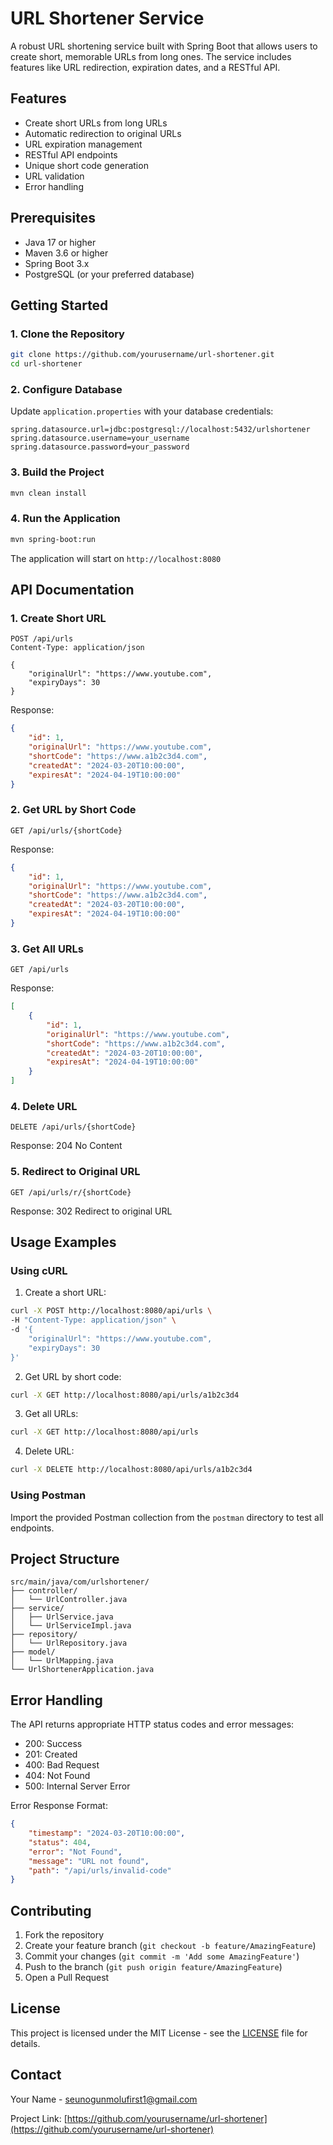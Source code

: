 # URL Shortener Service

A robust URL shortening service built with Spring Boot that allows users to create short, memorable URLs from long ones. The service includes features like URL redirection, expiration dates, and a RESTful API.

## Features

- Create short URLs from long URLs
- Automatic redirection to original URLs
- URL expiration management
- RESTful API endpoints
- Unique short code generation
- URL validation
- Error handling

## Prerequisites

- Java 17 or higher
- Maven 3.6 or higher
- Spring Boot 3.x
- PostgreSQL (or your preferred database)

## Getting Started

### 1. Clone the Repository
```bash
git clone https://github.com/yourusername/url-shortener.git
cd url-shortener
```

### 2. Configure Database
Update `application.properties` with your database credentials:
```properties
spring.datasource.url=jdbc:postgresql://localhost:5432/urlshortener
spring.datasource.username=your_username
spring.datasource.password=your_password
```

### 3. Build the Project
```bash
mvn clean install
```

### 4. Run the Application
```bash
mvn spring-boot:run
```

The application will start on `http://localhost:8080`

## API Documentation

### 1. Create Short URL
```http
POST /api/urls
Content-Type: application/json

{
    "originalUrl": "https://www.youtube.com",
    "expiryDays": 30
}
```

Response:
```json
{
    "id": 1,
    "originalUrl": "https://www.youtube.com",
    "shortCode": "https://www.a1b2c3d4.com",
    "createdAt": "2024-03-20T10:00:00",
    "expiresAt": "2024-04-19T10:00:00"
}
```

### 2. Get URL by Short Code
```http
GET /api/urls/{shortCode}
```

Response:
```json
{
    "id": 1,
    "originalUrl": "https://www.youtube.com",
    "shortCode": "https://www.a1b2c3d4.com",
    "createdAt": "2024-03-20T10:00:00",
    "expiresAt": "2024-04-19T10:00:00"
}
```

### 3. Get All URLs
```http
GET /api/urls
```

Response:
```json
[
    {
        "id": 1,
        "originalUrl": "https://www.youtube.com",
        "shortCode": "https://www.a1b2c3d4.com",
        "createdAt": "2024-03-20T10:00:00",
        "expiresAt": "2024-04-19T10:00:00"
    }
]
```

### 4. Delete URL
```http
DELETE /api/urls/{shortCode}
```

Response: 204 No Content

### 5. Redirect to Original URL
```http
GET /api/urls/r/{shortCode}
```

Response: 302 Redirect to original URL

## Usage Examples

### Using cURL

1. Create a short URL:
```bash
curl -X POST http://localhost:8080/api/urls \
-H "Content-Type: application/json" \
-d '{
    "originalUrl": "https://www.youtube.com",
    "expiryDays": 30
}'
```

2. Get URL by short code:
```bash
curl -X GET http://localhost:8080/api/urls/a1b2c3d4
```

3. Get all URLs:
```bash
curl -X GET http://localhost:8080/api/urls
```

4. Delete URL:
```bash
curl -X DELETE http://localhost:8080/api/urls/a1b2c3d4
```

### Using Postman

Import the provided Postman collection from the `postman` directory to test all endpoints.

## Project Structure

```
src/main/java/com/urlshortener/
├── controller/
│   └── UrlController.java
├── service/
│   ├── UrlService.java
│   └── UrlServiceImpl.java
├── repository/
│   └── UrlRepository.java
├── model/
│   └── UrlMapping.java
└── UrlShortenerApplication.java
```

## Error Handling

The API returns appropriate HTTP status codes and error messages:

- 200: Success
- 201: Created
- 400: Bad Request
- 404: Not Found
- 500: Internal Server Error

Error Response Format:
```json
{
    "timestamp": "2024-03-20T10:00:00",
    "status": 404,
    "error": "Not Found",
    "message": "URL not found",
    "path": "/api/urls/invalid-code"
}
```

## Contributing

1. Fork the repository
2. Create your feature branch (`git checkout -b feature/AmazingFeature`)
3. Commit your changes (`git commit -m 'Add some AmazingFeature'`)
4. Push to the branch (`git push origin feature/AmazingFeature`)
5. Open a Pull Request

## License

This project is licensed under the MIT License - see the [LICENSE](LICENSE) file for details.

## Contact

Your Name - seunogunmolufirst1@gmail.com

Project Link: [https://github.com/yourusername/url-shortener](https://github.com/yourusername/url-shortener) 
